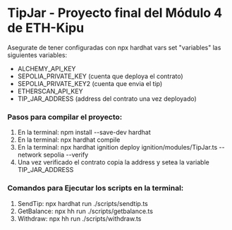 # TipJar - Proyecto final del Módulo 4 de ETH-Kipu

Asegurate de tener configuradas con npx hardhat vars set "variables" las siguientes variables:
- ALCHEMY_API_KEY
- SEPOLIA_PRIVATE_KEY (cuenta que deploya el contrato)
- SEPOLIA_PRIVATE_KEY2 (cuenta que envia el tip)
- ETHERSCAN_API_KEY
- TIP_JAR_ADDRESS (address del contrato una vez deployado)

### Pasos para compilar el proyecto:

1. En la terminal: npm install --save-dev hardhat
2. En la terminal: npx hardhat compile
3. En la terminal: npx hardhat ignition deploy ignition/modules/TipJar.ts --network sepolia --verify
4. Una vez verificado el contrato copia la address y setea la variable TIP_JAR_ADDRESS

### Comandos para Ejecutar los scripts en la terminal:

1. SendTip: npx hardhat run ./scripts/sendtip.ts 
2. GetBalance: npx hh run ./scripts/getbalance.ts 
3. Withdraw: npx hh run ./scripts/withdraw.ts 

